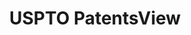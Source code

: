 ---
layout: default
bigquery: https://console.cloud.google.com/bigquery?p=patents-public-data&d=patentsview&page=dataset
citation: Attribution should be given to PatentsView for use, distribution, or derivative
  works.
code: https://github.com/CSSIP-AIR/PatentsView-Code-Snippets/
contributors: USPTO
cost: None
description: 'PatentsView includes US patent data including raw data (summaries, applications,
  pregrant applications), disambugations of inventors and assignees, and inventor
  gender estimates.  Also foreign priority data, # of figures and sheets, and government
  interest statements.'
documentation: https://patentsview.org/query/builder-faqs
last_edit: 04/11/2022, 17:35:11
location: https://patentsview.org/
maintained_by: USPTO
record_creation_timestamp: 12/2/2020 17:20:46
schema_fields:
- dependent
- text
- fname
- location_id
- organization_id
- disamb_inventor_id_20171003
- num_sheets
- _371_date
- term_disclaimer
- state
- male_flag
- disamb_assignee_id_20190312
- role
- length
- disamb_assignee_id_20191231
- group
- disamb_inventor_id_20190820
- name_last
- id
- action_date
- reldocno
- num_claims
- withdrawn
- classification_value
- publication_number
- exemplary
- filename
- sequence
- disamb_inventor_id_20191231
- disamb_inventor_id_20201229
- subclass_id
- inventor_id
- disclaimer_date
- doctype
- lawyer_id
- subclass
- application_id
- uuid
- county_fips
- gi_statement
- type
- main_group
- category
- latlong
- disamb_inventor_id_20180528
- assignee_id
- disamb_inventor_id_20200630
- section
- level_three
- term_grant
- disamb_assignee_id_20181127
- section_id
- country_transformed
- field_id
- subgroup_id
- abstract
- series_code
- rawassignee_id
- subgroup
- deceased
- disamb_inventor_id_20170808
- number
- rel_id
- rawinventor_id
- num
- subcategory_id
- disamb_inventor_id_20200331
- lapse_of_patent
- disamb_inventor_id_20181127
- level_one
- disamb_inventor_id_20200929
- disamb_assignee_id_20200630
- ipc_version_indicator
- lname
- variety
- designation
- patent_id
- num_figures
- longitude
- male
- latitude
- subsection_id
- term_extension
- disamb_assignee_id_20200929
- organization
- sector_title
- classification_level
- f102_date
- rule_47
- relkind
- attribution_status
- state_fips
- county
- applicant_type
- disamb_inventor_id_20170307
- date
- rawlocation_id
- disamb_inventor_id_20191008
- disamb_inventor_id_20171226
- name
- disamb_assignee_id_20200331
- classification_status
- _102_date
- disamb_inventor_id_20190312
- citation_id
- city
- country
- level_two
- status
- latin_name
- disamb_assignee_id_20190820
- field_title
- kind
- doc_type
- f371_date
- disamb_assignee_id_20191008
- name_first
- contract_award_number
- title
- classification_data_source
- group_id
- category_id
- symbol_position
- ipc_class
- mainclass_id
shortname: patentsview
tags:
- disambiguation
- United States
- gender
terms_of_use: Creative Commons Attribution 4.0 International License.
timeframe: 1963-1999
title: USPTO PatentsView
uuid: cf1780b1-e265-4e49-8d1d-83b9cfe0fd9a
---
